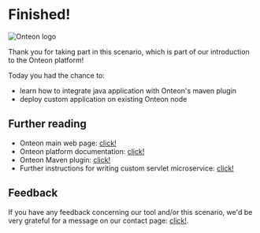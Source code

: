 # Finished!

![Onteon logo](https://onteon.com/images/onteon-logo.svg)

Thank you for taking part in this scenario, which is part of our introduction to the Onteon platform!

Today you had the chance to:
- learn how to integrate java application with Onteon's maven plugin
- deploy custom application on existing Onteon node

## Further reading

- Onteon main web page: [click!](https://onteon.com/)
- Onteon platform documentation: [click!](https://jlupin.io/documentation/jlupin-platform-161)
- Onteon Maven plugin: [click!](https://jlupin.io/documentation/continuous-delivery-maven-plugin-161)
- Further instructions for writing custom servlet microservice: [click!](https://jlupin.io/documentation/jlupin-platform-161/page/developer-servlet_microservice-overview.html)

## Feedback

If you have any feedback concerning our tool and/or this scenario, we'd be very grateful for a message on our contact page: [click!](https://onteon.com/).
